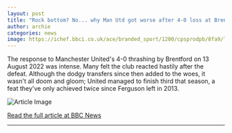 ```yaml
---
layout: post
title: "Rock bottom? No... why Man Utd got worse after 4-0 loss at Brentford"
author: archie
categories: news
image: https://ichef.bbci.co.uk/ace/branded_sport/1200/cpsprodpb/8fa9/live/250afc20-9af4-11f0-928c-71dbb8619e94.jpg
---
```

The response to Manchester United's 4-0 thrashing by Brentford on 13 August 2022 was intense. Many felt the club reacted hastily after the defeat. Although the dodgy transfers since then added to the woes, it wasn't all doom and gloom; United managed to finish third that season, a feat they've only achieved twice since Ferguson left in 2013.

![Article Image](https://ichef.bbci.co.uk/ace/branded_sport/1200/cpsprodpb/8fa9/live/250afc20-9af4-11f0-928c-71dbb8619e94.jpg)

[Read the full article at BBC News](https://www.bbc.com/sport/football/articles/c20vggdr1qxo?at_medium=RSS&at_campaign=rss)

---
